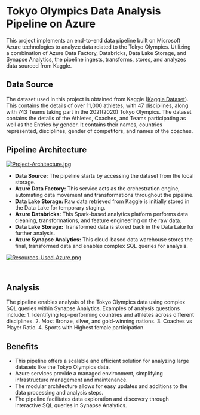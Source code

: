 # Tokyo Olympics Data Analysis Pipeline on Azure

<p>This project implements an end-to-end data pipeline built on Microsoft Azure technologies to analyze data related to the Tokyo Olympics.
Utilizing a combination of Azure Data Factory, Databricks, Data Lake Storage, and Synapse Analytics, the pipeline ingests, transforms, stores, and analyzes data sourced from Kaggle.</p>

<h2>Data Source</h2>
The dataset used in this project is obtained from Kaggle (<a href="https://www.kaggle.com/datasets/arjunprasadsarkhel/2021-olympics-in-tokyo?resource=download">Kaggle Dataset</a>).
This contains the details of over 11,000 athletes, with 47 disciplines, along with 743 Teams taking part in the 2021(2020) Tokyo Olympics.
The dataset contains the details of the Athletes, Coaches, and Teams participating as well as the Entries by gender. It contains their names, countries represented, disciplines, gender of competitors, and names of the coaches.

<h2>Pipeline Architecture</h2>

[![Project-Architecture.jpg](https://i.postimg.cc/XvH3wFMV/Project-Architecture.jpg)](https://postimg.cc/zLg9NyXM)
<ul>
<li><strong>Data Source:</strong> The pipeline starts by accessing the dataset from the local storage.</li>
<li><strong>Azure Data Factory:</strong> This service acts as the orchestration engine, automating data movement and transformations throughout the pipeline.</li>
<li><strong>Data Lake Storage:</strong> Raw data retrieved from Kaggle is initially stored in the Data Lake for temporary staging.</li>
<li><strong>Azure Databricks:</strong> This Spark-based analytics platform performs data cleaning, transformations, and feature engineering on the raw data.</li>
<li><strong>Data Lake Storage:</strong> Transformed data is stored back in the Data Lake for further analysis.</li>
<li><strong>Azure Synapse Analytics:</strong> This cloud-based data warehouse stores the final, transformed data and enables complex SQL queries for analysis.</li>
</ul>

[![Resources-Used-Azure.png](https://i.postimg.cc/43Ns7PSL/Resources-Used-Azure.png)](https://postimg.cc/Jsg9SNmZ)

<br>

<h2>Analysis</h2>
The pipeline enables analysis of the Tokyo Olympics data using complex SQL queries within Synapse Analytics.
Examples of analysis questions include:
1. Identifying top-performing countries and athletes across different disciplines.
2. Most Bronze, silver, and gold-winning nations.
3. Coaches vs Player Ratio.
4. Sports with Highest female participation.

<h2>Benefits</h2>
<ul>
<li>This pipeline offers a scalable and efficient solution for analyzing large datasets like the Tokyo Olympics data.</li>
<li>Azure services provide a managed environment, simplifying infrastructure management and maintenance.</li>
<li>The modular architecture allows for easy updates and additions to the data processing and analysis steps.</li>
<li>The pipeline facilitates data exploration and discovery through interactive SQL queries in Synapse Analytics.</li>
</ul>
